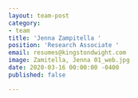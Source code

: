 ```yaml
---
layout: team-post
category:
- team
title: 'Jenna Zampitella '
position: 'Research Associate '
email: resumes@kingstondwight.com
image: Zamitella, Jenna 01_web.jpg
date: 2020-03-16 00:00:00 -0400
published: false

---
```

